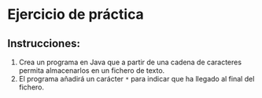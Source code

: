 
# Ejercicio de práctica


## Instrucciones:

1. Crea un programa en Java que a partir de una cadena de caracteres permita almacenarlos en un fichero de texto.
2. El programa añadirá un carácter `*` para indicar que ha llegado al final del fichero.
